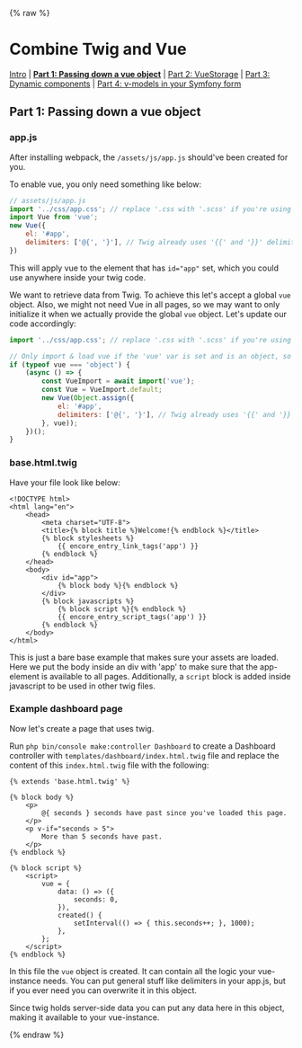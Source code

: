 {% raw %}
# Combine Twig and Vue

 [Intro](guide-vue-twig.md)
| **[Part 1: Passing down a vue object](guide-vue-twig-part1-object.md)**
| [Part 2: VueStorage](guide-vue-twig-part-2-storage.md)
| [Part 3: Dynamic components](guide-vue-twig-part-3-dynamic-components.md)
| [Part 4: v-models in your Symfony form](guide-vue-twig-part-4-form.md)

## Part 1: Passing down a vue object

### app.js

After installing webpack, the `/assets/js/app.js` should've been created for you. 

To enable vue, you only need something like below:
```js
// assets/js/app.js
import '../css/app.css'; // replace '.css with '.scss' if you're using sass.
import Vue from 'vue';
new Vue({
    el: '#app',
    delimiters: ['@{', '}'], // Twig already uses '{{' and '}}' delimiters, so here we specify an alternative.
})
```
This will apply vue to the element that has `id="app"` set, which you could use anywhere
inside your twig code.

We want to retrieve data from Twig. To achieve this let's accept a global `vue` object.
Also, we might not need Vue in all pages, so we may want to only initialize it when
we actually provide the global `vue` object. Let's update our code accordingly:

```js
import '../css/app.css'; // replace '.css with '.scss' if you're using sass.

// Only import & load vue if the 'vue' var is set and is an object, so that other pages have smalled js files to load.
if (typeof vue === 'object') {
    (async () => {
        const VueImport = await import('vue');
        const Vue = VueImport.default;
        new Vue(Object.assign({
            el: '#app',
            delimiters: ['@{', '}'], // Twig already uses '{{' and '}}' delimiters, so here we specify an alternative.
        }, vue));
    })();
}
```


### base.html.twig

Have your file look like below:
```twig
<!DOCTYPE html>
<html lang="en">
    <head>
        <meta charset="UTF-8">
        <title>{% block title %}Welcome!{% endblock %}</title>
        {% block stylesheets %}
            {{ encore_entry_link_tags('app') }}
        {% endblock %}
    </head>
    <body>
        <div id="app">
            {% block body %}{% endblock %}
        </div>
        {% block javascripts %}
            {% block script %}{% endblock %}
            {{ encore_entry_script_tags('app') }}
        {% endblock %}
    </body>
</html>
```
This is just a bare base example that makes sure your assets are loaded. 
Here we put the body inside an div with 'app' to make sure that the app-element
is available to all pages.
Additionally, a `script` block is added inside javascript to be used in
other twig files.

### Example dashboard page

Now let's create a page that uses twig.

Run `php bin/console make:controller Dashboard` to
create a Dashboard controller with `templates/dashboard/index.html.twig` file and
replace the content of this `index.html.twig` file with the following:
```twig
{% extends 'base.html.twig' %}

{% block body %}
    <p>
        @{ seconds } seconds have past since you've loaded this page.
    </p>
    <p v-if="seconds > 5">
        More than 5 seconds have past.
    </p>
{% endblock %}

{% block script %}
    <script>
        vue = {
            data: () => ({
                seconds: 0,
            }),
            created() {
                setInterval(() => { this.seconds++; }, 1000);
            },
        };
    </script>
{% endblock %}
```

In this file the `vue` object is created. It can contain all the logic your
vue-instance needs. You can put general stuff like delimiters in your app.js, but if
you ever need you can overwrite it in this object.

Since twig holds server-side data you can put any data here in this object, making it
available to your vue-instance.

{% endraw %}